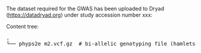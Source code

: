 The dataset required for the GWAS has been uploaded to Dryad (https://datadryad.org) under study accession number xxx:

Content tree:
<pre>
.
└── phyps2e_m2.vcf.gz  # bi-allelic genotyping file (hamlets, no outgroups)
</pre>

